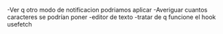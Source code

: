-Ver q otro modo de notificacion podriamos aplicar
-Averiguar cuantos caracteres se podrían poner
-editor de texto
-tratar de q funcione el hook usefetch